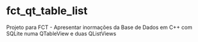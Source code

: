 # fct_qt_table_list
Projeto para FCT - Apresentar inormações da Base de Dados em C++ com SQLite numa QTableView e duas QListViews
